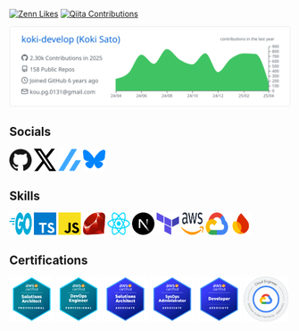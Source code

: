[![Zenn Likes](https://badgen.org/img/zenn/kou_pg_0131/likes?style=flat-square)](https://zenn.dev/kou_pg_0131)
[![Qiita Contributions](https://badgen.org/img/qiita/koki_develop/contributions?style=flat-square)](https://qiita.com/koki_develop)

<picture>
  <source media="(prefers-color-scheme: dark)" srcset="./public/images/profile-summary-card_github_dark.svg">
  <img src="./public/images/profile-summary-card_github.svg" alt="GitHub Profile Summary">
</picture>

## Socials

[<picture><source media="(prefers-color-scheme: dark)" srcset="./public/images/social/github-dark.svg"><img src="./public/images/social/github.svg" width="40" height="40" alt="GitHub"></picture>](https://github.com/koki-develop)
[<picture><source media="(prefers-color-scheme: dark)" srcset="./public/images/social/x-dark.svg"><img src="./public/images/social/x.svg" width="40" height="40" alt="X (Twitter)"></picture>](https://twitter.com/koki_develop)
[<img src="./public/images/social/zenn.svg" width="40" height="40" />](https://zenn.dev/kou_pg_0131)
[<img src="./public/images/social/bluesky.svg" width="40" height="40" />](https://bsky.app/profile/koki.me)

## Skills

[<img src="./public/images/skill/go.svg" width="40" height="40" />](https://golang.org/)
[<img src="./public/images/skill/typescript.svg" width="40" height="40" />](https://www.typescriptlang.org/)
[<img src="./public/images/skill/javascript.svg" width="40" height="40" />](https://developer.mozilla.org/docs/Web/JavaScript)
[<img src="./public/images/skill/ruby.svg" width="40" height="40" />](https://www.ruby-lang.org)
[<img src="./public/images/skill/react.svg" width="40" height="40" />](https://reactjs.org/)
[<img src="./public/images/skill/nextjs.svg" width="40" height="40" />](https://nextjs.org/)
[<img src="./public/images/skill/terraform.svg" width="40" height="40" />](https://www.terraform.io/)
[<img src="./public/images/skill/aws.svg" width="40" height="40" />](https://aws.amazon.com/)
[<img src="./public/images/skill/googlecloud.svg" width="40" height="40" />](https://console.cloud.google.com/)
[<img src="./public/images/skill/firebase.svg" width="40" height="40" />](https://firebase.google.com/)

## Certifications

[<img src="./public/images/certification/aws-sap.png" alt="AWS Certified Solutions Architect - Professional" width="80" height="80" />](https://www.credly.com/badges/77ea1b7d-d676-4b47-a099-a1152e7b0cd7/public_url)
[<img src="./public/images/certification/aws-dop.png" alt="AWS Certified DevOps Engineer - Professional" width="80" height="80" />](https://www.credly.com/badges/acb69e55-f79c-428c-a706-ba1e741980b4/public_url)
[<img src="./public/images/certification/aws-saa.png" alt="AWS Certified Solutions Architect - Associate" width="80" height="80" />](https://www.credly.com/badges/a6b750f7-2601-4582-8131-3974e08eee5f/public_url)
[<img src="./public/images/certification/aws-soa.png" alt="AWS Certified SysOps Administrator - Associate" width="80" height="80" />](https://www.credly.com/badges/385e90d5-3f8e-470a-bf87-51353ce88677/public_url)
[<img src="./public/images/certification/aws-dva.png" alt="AWS Certified Developer - Associate" width="80" height="80" />](https://www.credly.com/badges/f88839f5-1909-4869-8cc5-432a2b987871/public_url)
[<img src="./public/images/certification/googlecloud-ace.png" alt="Google Cloud Certified Associate Cloud Engineer" width="80" height="80" />](https://www.credential.net/2316bc23-49ca-4aa1-8892-acee13740c99)
